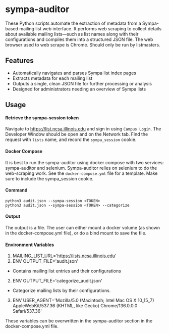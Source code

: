 # sympa-auditor

These Python scripts automate the extraction of metadata from a Sympa-based mailing list web interface. It performs web scraping to collect details about available mailing lists—such as list names along with their configurations and compiles them into a structured JSON file. The web browser used to web scrape is Chrome. Should only be run by listmasters. 

## Features

- Automatically navigates and parses Sympa list index pages
- Extracts metadata for each mailing list
- Outputs a single, clean JSON file for further processing or analysis
- Designed for administrators needing an overview of Sympa lists

## Usage 

#### Retrieve the sympa-session token
Navigate to https://list.ncsa.illinois.edu and sign in using ```Campus Login```. The Developer Window should be open and on the Network tab. Find the request with ```lists``` name, and record the ```sympa_session``` cookie. 

#### Docker Compose
It is best to run the sympa-auditor using docker compose with two services: sympa-auditor and selenium. Sympa-auditor relies on selenium to do the web-scraping work. See the `docker-compose.yml` file for a template. Make sure to include the sympa_session cookie.

#### Command
```
python3 audit.json --sympa-session <TOKEN>
python3 audit.json --sympa-session <TOKEN> --categorize
```

#### Output
The output is a file. The user can either mount a docker volume (as shown in the docker-compose.yml file), or do a bind mount to save the file. 

#### Environment Variables 
1. MAILING_LIST_URL='https://lists.ncsa.illinois.edu'
2. ENV OUTPUT_FILE='audit.json' 
- Contains mailing list entries and their configurations
2. ENV OUTPUT_FILE='categorize_audit.json' 
- Categorize mailing lists by their configurations. 
3. ENV USER_AGENT='Mozilla/5.0 (Macintosh; Intel Mac OS X 10_15_7) AppleWebKit/537.36 (KHTML, like Gecko) Chrome/136.0.0.0 Safari/537.36'

These variables can be overwritten in the sympa-auditor section in the docker-compose.yml file. 
